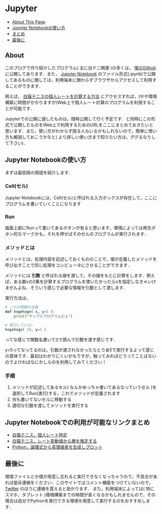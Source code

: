 # Jupyter

- [About This Page](#chapter1)
- [Jupyter Notebookの使い方](#chapter2)
- [まとめ](#chapter3)
- [最後に](#chapter4)

## About <a id="chapter1"></a>
このブログで作り紹介したプログラム( 主に白テニ関連 )の多くは，
[僕のGithub](https://github.com/Taruporink)
に公開してあります．また，
[Jupyter Notebook](http://jupyter.org/)
のファイル形式(.ipynb)で公開してあるものに関しては，利用端末に関わらずブラウザからアクセスして利用することができます．

例えば，
[白猫テニスの個人レートを計算する方法](https://mybinder.org/v2/gh/Taruporink/Jupyter/master?filepath=calcPersonalRate.ipynb)
にアクセスすれば，(やや環境構築に時間がかかりますが)Web上で個人レート計算のプログラムを利用することが可能です．

Jupyterでの公開に適したものは，随時公開して行く予定です．と同時にこの形式で公開したものをWeb上で利用するためのURLをここにまとめておきたいと思います．また，使い方がわからず困る人もいるかもしれないので，簡単に使い方も解説しておこうかなと( より詳しい使い方まで知りたい方は，ググるなりして下さい)．

## Jupyter Notebookの使い方 <a id="chapter1"></a>
まずは最低限の用語を紹介します．

### Cell(セル)
Jupyter Notebookには，Cell(セル)と呼ばれる入力ボックスが存在して，ここにプログラムを書いていくことになります

### Run
画面上部にRunって書いてあるボタンが有ると思います，環境によっては再生ボタン的なマークかも，それを押せばそのセルのプログラムが実行されます．

### メソッドとは
メソッドとは，処理内容を記述しておくもののことで，僕が定義したメソッドを呼び出すことで同じ処理をコンピュータにさせることができます．

メソッドには
**引数**
と呼ばれる値を渡して，その値をもとに計算をします．例えば，ある数xの2乗を計算するプログラムを使いたかったらxを指定しなきゃいけませんよね．そういう感じで必要な情報を引数として渡します．

実行方法は，

``` Python
# これが関数の定義
def hogehoge( x, y=5 ):
    print("サンプルプログラムだよ")

# 実行している↓
hogehoge( 10, y=2 )
```
ってな感じで関数名書いて()で囲んで引数を渡す感じです．

y=5ってなってるのは，引数が渡されなかったらとりあ5で実行するよって感じの意味です．最初はわかりにくいかもですが，触ってみればどうってことはないのでよければなにかしらのを利用してみてください！

### 手順

1. メソッドが記述してあるセル( なんかめっちゃ書いてあるなっていうセル )を選択してRun(実行)する，これでメソッドが定義されます
2. 何も書いてないセルに移動する
3. 適切な引数を渡してメソッドを実行する

## Jupyter Notebookでの利用が可能なリンクまとめ <a id="chapter3"></a>
- [白猫テニス，個人レート特定](https://mybinder.org/v2/gh/Taruporink/Jupyter/master?filepath=calcPersonalRate.ipynb)
- [白猫テニス，レート変動値から層を推定する](https://mybinder.org/v2/gh/Taruporink/Jupyter/master?filepath=層推定ツール.ipynb)
- [Python，論理式から真理値表を生成しプロット](https://mybinder.org/v2/gh/Taruporink/Jupyter/master?filepath=論理式から真理値表への変換.ipynb)

## 最後に <a id="chapter4"></a>
環境ファイルとか僕が用意し忘れると実行できなくなっちゃうので，不具合があれば是非連絡をください．このサイトではコメント機能をつけていないので，
[Twitter](https://twitter.com/tarupo_game)
のほうに連絡を貰えると助かります．
また，利用端末によっては( 特にスマホ，タブレット )環境構築までの時間が長くなるかもしれませんので，その場合は自分でPythonを実行できる環境を用意して実行するのをおすすめします．

